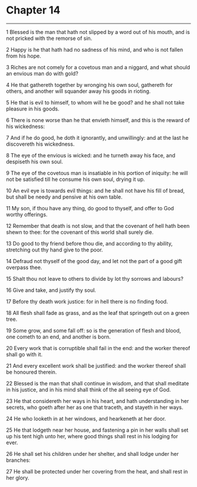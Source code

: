 # Chapter 14

***

1 Blessed is the man that hath not slipped by a word out of his mouth, and is not pricked with the remorse of sin.

2 Happy is he that hath had no sadness of his mind, and who is not fallen from his hope.

3 Riches are not comely for a covetous man and a niggard, and what should an envious man do with gold?

4 He that gathereth together by wronging his own soul, gathereth for others, and another will squander away his goods in rioting.

5 He that is evil to himself, to whom will he be good? and he shall not take pleasure in his goods.

6 There is none worse than he that envieth himself, and this is the reward of his wickedness:

7 And if he do good, he doth it ignorantly, and unwillingly: and at the last he discovereth his wickedness.

8 The eye of the envious is wicked: and he turneth away his face, and despiseth his own soul.

9 The eye of the covetous man is insatiable in his portion of iniquity: he will not be satisfied till he consume his own soul, drying it up.

10 An evil eye is towards evil things: and he shall not have his fill of bread, but shall be needy and pensive at his own table.

11 My son, if thou have any thing, do good to thyself, and offer to God worthy offerings.

12 Remember that death is not slow, and that the covenant of hell hath been shewn to thee: for the covenant of this world shall surely die.

13 Do good to thy friend before thou die, and according to thy ability, stretching out thy hand give to the poor.

14 Defraud not thyself of the good day, and let not the part of a good gift overpass thee.

15 Shalt thou not leave to others to divide by lot thy sorrows and labours?

16 Give and take, and justify thy soul.

17 Before thy death work justice: for in hell there is no finding food.

18 All flesh shall fade as grass, and as the leaf that springeth out on a green tree.

19 Some grow, and some fall off: so is the generation of flesh and blood, one cometh to an end, and another is born.

20 Every work that is corruptible shall fail in the end: and the worker thereof shall go with it.

21 And every excellent work shall be justified: and the worker thereof shall be honoured therein.

22 Blessed is the man that shall continue in wisdom, and that shall meditate in his justice, and in his mind shall think of the all seeing eye of God.

23 He that considereth her ways in his heart, and hath understanding in her secrets, who goeth after her as one that traceth, and stayeth in her ways.

24 He who looketh in at her windows, and hearkeneth at her door.

25 He that lodgeth near her house, and fastening a pin in her walls shall set up his tent high unto her, where good things shall rest in his lodging for ever.

26 He shall set his children under her shelter, and shall lodge under her branches:

27 He shall be protected under her covering from the heat, and shall rest in her glory.


